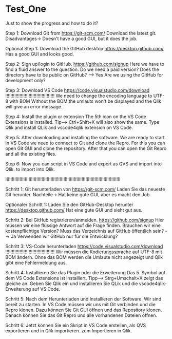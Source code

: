# Test_One
Just to show the progress and how to do it?

Step 1:
Download Git from
https://git-scm.com/
Download the latest git. 
Disadvantages-> Doesn't have a good GUI, but it does the job.

Optional Step 1:
Download the GitHub desktop 
https://desktop.github.com/
Has a good GUI and looks good. 

Step 2:
Sign up/login to GitHub.
https://github.com/signup
Here we have to find a fluid answer to the question.
Do we need a paid version?
Does the directory have to be public on GitHub? --> Yes
Are we using the GitHub for development only?

Step 3:
Download VS Code 
https://code.visualstudio.com/download
!!!!!!!!!!!!!!!!!!!!!!!!!!!!!!!!!!!!!!
We need to change the encoding language to UTF-8 with BOM 
Without the BOM the umlauts won't be displayed and the Qlik will give an error message.

Step 4:
Install the plugin or extension 
The 5th icon on the VS Code Extensions is installed. Tip--> Ctrl+Shift+X will also show the same.
Type Qlik and install QLik and vscode4qlik extension on VS Code.

Step 5:
After downloading and installing the software. We are ready to start.
In VS Code we need to connect to Git and clone the Repro. 
For this you can open Git GUI and clone the repository. 
After that you can open the Git Repro and all the existing files.

Step 6:
Now you can script in VS Code and export as QVS and import into Qlik. 
to import into Qlik.



!!!!!!!!!!!!!!!!!!!!!!!!!!!!!!!!!!!!!!!!!!!!!!!!!!!!!!!!!!!!!!!!!!!!!!!!!!!!!!!!!!!!!!!!!


Schritt 1:
Git herunterladen von
https://git-scm.com/
Laden Sie das neueste Git herunter. 
Nachteile-> Hat keine gute GUI, aber es macht den Job.

Optionaler Schritt 1:
Laden Sie den GitHub-Desktop herunter 
https://desktop.github.com/
Hat eine gute GUI und sieht gut aus. 

Schritt 2:
Bei GitHub registrieren/anmelden.
https://github.com/signup
Hier müssen wir eine flüssige Antwort auf die Frage finden.
Brauchen wir eine kostenpflichtige Version?
Muss das Verzeichnis auf GitHub öffentlich sein? --> Ja
Verwenden wir GitHub nur für die Entwicklung?

Schritt 3:
VS-Code herunterladen 
https://code.visualstudio.com/download
!!!!!!!!!!!!!!!!!!!!!!!!!!!!!!!!!!!!!!
Wir müssen die Kodierungssprache auf UTF-8 mit BOM ändern. 
Ohne das BOM werden die Umlaute nicht angezeigt und Qlik gibt eine Fehlermeldung aus.

Schritt 4:
Installieren Sie das Plugin oder die Erweiterung 
Das 5. Symbol auf dem VS Code Extensions ist installiert. Tipp--> Strg+Umschalt+X zeigt das gleiche an.
Geben Sie Qlik ein und installieren Sie QLik und die vscode4qlik-Erweiterung auf VS Code.

Schritt 5:
Nach dem Herunterladen und Installieren der Software. Wir sind bereit zu starten.
In VS Code müssen wir uns mit Git verbinden und die Repro klonen. 
Dazu können Sie Git GUI öffnen und das Repository klonen. 
Danach können Sie das Git Repro und alle vorhandenen Dateien öffnen.

Schritt 6:
Jetzt können Sie ein Skript in VS Code erstellen, als QVS exportieren und in Qlik importieren. 
zum Importieren in Qlik.




